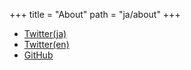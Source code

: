 +++
title = "About"
path = "ja/about"
+++

- [Twitter(ja)](https://twitter.com/rumitoast)
- [Twitter(en)](https://twitter.com/tasty_eryngii)
- [GitHub](https://github.com/taryune)
